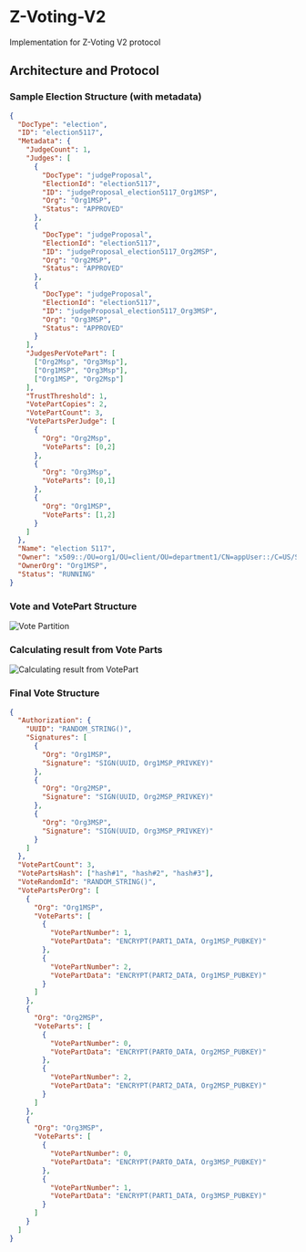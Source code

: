 # Z-Voting-V2

Implementation for Z-Voting V2 protocol

## Architecture and Protocol

### Sample Election Structure (with metadata)

```json
{
  "DocType": "election",
  "ID": "election5117",
  "Metadata": {
    "JudgeCount": 1,
    "Judges": [
      {
        "DocType": "judgeProposal",
        "ElectionId": "election5117",
        "ID": "judgeProposal_election5117_Org1MSP",
        "Org": "Org1MSP",
        "Status": "APPROVED"
      },
      {
        "DocType": "judgeProposal",
        "ElectionId": "election5117",
        "ID": "judgeProposal_election5117_Org2MSP",
        "Org": "Org2MSP",
        "Status": "APPROVED"
      },
      {
        "DocType": "judgeProposal",
        "ElectionId": "election5117",
        "ID": "judgeProposal_election5117_Org3MSP",
        "Org": "Org3MSP",
        "Status": "APPROVED"
      }
    ],
    "JudgesPerVotePart": [
      ["Org2Msp", "Org3Msp"],
      ["Org1MSP", "Org3Msp"],
      ["Org1MSP", "Org2Msp"]
    ],
    "TrustThreshold": 1,
    "VotePartCopies": 2,
    "VotePartCount": 3,
    "VotePartsPerJudge": [
      {
        "Org": "Org2Msp",
        "VoteParts": [0,2]
      },
      {
        "Org": "Org3Msp",
        "VoteParts": [0,1]
      },
      {
        "Org": "Org1MSP",
        "VoteParts": [1,2]
      }
    ]
  },
  "Name": "election 5117",
  "Owner": "x509::/OU=org1/OU=client/OU=department1/CN=appUser::/C=US/ST=North Carolina/L=Durham/O=org1.example.com/CN=ca.org1.example.com@Org1MSP",
  "OwnerOrg": "Org1MSP",
  "Status": "RUNNING"
}
```

### Vote and VotePart Structure

![Vote Partition](https://user-images.githubusercontent.com/14174100/127883441-47162ac2-d665-42a3-8e04-24f5e15c99ae.png)

### Calculating result from Vote Parts

![Calculating result from VotePart](https://user-images.githubusercontent.com/14174100/127883514-4af52cef-1cfc-4d6c-953b-25b26d5e344a.png)

### Final Vote Structure

```json
{
  "Authorization": {
    "UUID": "RANDOM_STRING()",
    "Signatures": [
      {
        "Org": "Org1MSP",
        "Signature": "SIGN(UUID, Org1MSP_PRIVKEY)"
      },
      {
        "Org": "Org2MSP",
        "Signature": "SIGN(UUID, Org2MSP_PRIVKEY)"
      },
      {
        "Org": "Org3MSP",
        "Signature": "SIGN(UUID, Org3MSP_PRIVKEY)"
      }
    ]
  },
  "VotePartCount": 3,
  "VotePartsHash": ["hash#1", "hash#2", "hash#3"],
  "VoteRandomId": "RANDOM_STRING()",
  "VotePartsPerOrg": [
    {
      "Org": "Org1MSP",
      "VoteParts": [
        {
          "VotePartNumber": 1,
          "VotePartData": "ENCRYPT(PART1_DATA, Org1MSP_PUBKEY)"
        },
        {
          "VotePartNumber": 2,
          "VotePartData": "ENCRYPT(PART2_DATA, Org1MSP_PUBKEY)"
        }
      ]
    },
    {
      "Org": "Org2MSP",
      "VoteParts": [
        {
          "VotePartNumber": 0,
          "VotePartData": "ENCRYPT(PART0_DATA, Org2MSP_PUBKEY)"
        },
        {
          "VotePartNumber": 2,
          "VotePartData": "ENCRYPT(PART2_DATA, Org2MSP_PUBKEY)"
        }
      ]
    },
    {
      "Org": "Org3MSP",
      "VoteParts": [
        {
          "VotePartNumber": 0,
          "VotePartData": "ENCRYPT(PART0_DATA, Org3MSP_PUBKEY)"
        },
        {
          "VotePartNumber": 1,
          "VotePartData": "ENCRYPT(PART1_DATA, Org3MSP_PUBKEY)"
        }
      ]
    }
  ]
}
```
